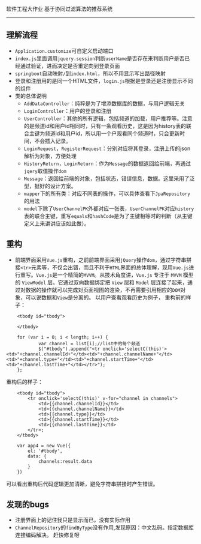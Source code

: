 软件工程大作业
基于协同过滤算法的推荐系统

----------
## 理解流程
- `Application.customize`可自定义启动端口
- `index.js`里面调用`jquery.session`判断`userName`是否存在来判断用户是否已经通过验证，进而决定是否重定向到登录页面
- `springboot`自动映射`/`到`index.html`，所以不用显示写出路径映射
- 登录和注册用的是同一个HTML文件，`login.js`根据是登录还是注册显示不同的组件
- 类的总体说明
    - `AddDataController`：纯粹是为了增添数据库的数据，与用户逻辑无关
    - `LoginController`：用户的登录和注册
    - `UserController`：其他的所有逻辑，包括频道的加载，用户推荐等。注意的是频道id和用户id相同时，只有一条观看历史，这是因为history表的联合主键为频道id和用户id，所以用一个户观看同个频道时，只会更新时间，不会插入记录。
    - `LoginRequest`，`RegisterRequest`：分别对应将其登录，注册上传的json解析为对象，方便处理
    - `HistoryReturn`，`LoginReturn`：作为`Message`的数据返回给前端，再通过`jqery`取值操作`dom`
    - `Message`：返回给前端的对象，包括状态，错误信息，数据。这里采用了泛型，挺好的设计方案。
    - `mapper`下的所有类：对应不同表的操作，可以具体查看下`JpaRepository`的用法
    - `model`下除了`UserChannelPK`外都对应一张表，`UserChannelPK`对应`history`表的联合主键，重写`equals`和`hashCode`是为了主键相等时的判断（从主键定义上来讲讲应该如此做）。
  
## 重构
- 前端界面采用`Vue.js`重构，之前前端界面采用`jQuery`操作`dom`，通过字符串拼接`<tr>`元素等，不仅会出错，而且不利于`HTML`界面的总体理解，现用`Vue.js`进行重写。`Vue.js`是一个精简的`MVVM`。从技术角度讲，`Vue.js` 专注于 `MVVM` 模型的 `ViewModel` 层。它通过双向数据绑定把 `View` 层和 `Model` 层连接了起来，通过对数据的操作就可以完成对页面视图的渲染，不再需要引用相应的`DOM`对象，可以说数据和`View`是分离的。
以用户查看观看历史为例子，
重构前的样子：
```
	<tbody id="tbody">
					
	</tbody>
	
	for (var i = 0; i < length; i++) {
			var channel = list[i];//list中的每个频道
			$("#tbody").append("<tr onclick='selectC(this)'><td>"+channel.channelId+"</td><td>"+channel.channelName+"</td><td>"+channel.type+"</td><td>"+channel.startTime+"</td><td>"+channel.lastTime+"</td></tr>");
	};
```
重构后的样子：
```
	<tbody id="tbody">
		<tr onclick='selectC(this)' v-for="channel in channels">
			<td>{{channel.channelId}}</td>
			<td>{{channel.channelName}}</td>
			<td>{{channel.type}}</td>
			<td>{{channel.startTime}}</td>
			<td>{{channel.lastTime}}</td>
		</tr>;
	</tbody>
	
	var app4 = new Vue({
	    el: '#tbody',
	    data: {
	        channels:result.data
	    }
	})
```
可以看出重构后代码逻辑更加清晰，避免字符串拼接时产生错误。
## 发现的bugs
- 注册界面上的记住我只是显示而已，没有实际作用
- `ChannelRepository`的`findByType`没有作用,发现原因：中文乱码。指定数据库连接编码解决。
赶快修复呀